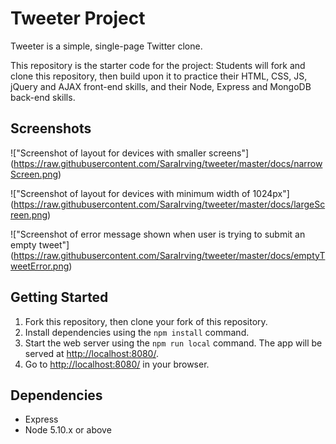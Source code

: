 # Tweeter Project

Tweeter is a simple, single-page Twitter clone.

This repository is the starter code for the project: Students will fork and clone this repository, then build upon it to practice their HTML, CSS, JS, jQuery and AJAX front-end skills, and their Node, Express and MongoDB back-end skills.

## Screenshots

!["Screenshot of layout for devices with smaller screens"] (https://raw.githubusercontent.com/SaraIrving/tweeter/master/docs/narrowScreen.png)

!["Screenshot of layout for devices with minimum width of 1024px"] (https://raw.githubusercontent.com/SaraIrving/tweeter/master/docs/largeScreen.png)

!["Screenshot of error message shown when user is trying to submit an empty tweet"] (https://raw.githubusercontent.com/SaraIrving/tweeter/master/docs/emptyTweetError.png)

## Getting Started

1. Fork this repository, then clone your fork of this repository.
2. Install dependencies using the `npm install` command.
3. Start the web server using the `npm run local` command. The app will be served at <http://localhost:8080/>.
4. Go to <http://localhost:8080/> in your browser.

## Dependencies

- Express
- Node 5.10.x or above
